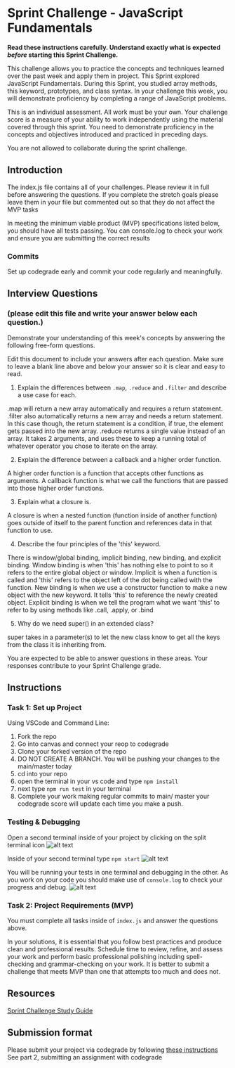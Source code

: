 # Sprint Challenge - JavaScript Fundamentals

**Read these instructions carefully. Understand exactly what is expected _before_ starting this Sprint Challenge.**

This challenge allows you to practice the concepts and techniques learned over the past week and apply them in project. This Sprint explored JavaScript Fundamentals. During this Sprint, you studied array methods, this keyword, prototypes, and class syntax. In your challenge this week, you will demonstrate proficiency by completing a range of JavaScript problems.

This is an individual assessment. All work must be your own. Your challenge score is a measure of your ability to work independently using the material covered through this sprint. You need to demonstrate proficiency in the concepts and objectives introduced and practiced in preceding days.

You are not allowed to collaborate during the sprint challenge. 

## Introduction

The index.js file contains all of your challenges. Please review it in full before answering the questions. If you complete the stretch goals please leave them in your file but commented out so that they do not affect the MVP tasks 

In meeting the minimum viable product (MVP) specifications listed below, you should have all tests passing. You can console.log to check your work and ensure you are submitting the correct results 

### Commits

Set up codegrade early and commit your code regularly and meaningfully. 

## Interview Questions
### (please edit this file and write your answer below each question.)
Demonstrate your understanding of this week's concepts by answering the following free-form questions.

Edit this document to include your answers after each question. Make sure to leave a blank line above and below your answer so it is clear and easy to read.

1. Explain the differences between `.map`, `.reduce` and `.filter` and describe a use case for each. 

  .map will return a new array automatically and requires a return statement.
  .filter also automatically returns a new array and needs a return statement. In this case though, the return statement is a condition, if true, the element gets passed into the new array.
  .reduce returns a single value instead of an array. It takes 2 arguments, and uses these to keep a running total of whatever operator you chose to iterate on the array.


2. Explain the difference between a callback and a higher order function.

  A higher order function is a function that accepts other functions as arguments. A callback function is what we call the functions that are passed into those higher order functions.

3. Explain what a closure is.

  A closure is when a nested function (function inside of another function) goes outside of itself to the parent function and references data in that function to use.

4. Describe the four principles of the 'this' keyword.

  There is window/global binding, implicit binding, new binding, and explicit binding.
  Window binding is when 'this' has nothing else to point to so it refers to the entire global object or window.
  Implicit is when a function is called and 'this' refers to the object left of the dot being called with the function.
  New binding is when we use a constructor function to make a new object with the new keyword. It tells 'this' to reference the newly created object.
  Explicit binding is when we tell the program what we want 'this' to refer to by using methods like .call, .apply, or .bind

5. Why do we need super() in an extended class?

  super takes in a parameter(s) to let the new class know to get all the keys from the class it is inheriting from.

You are expected to be able to answer questions in these areas. Your responses contribute to your Sprint Challenge grade. 

## Instructions

### Task 1: Set up Project

Using VSCode and Command Line:


1. Fork the repo
2. Go into canvas and connect your reop to codegrade
3. Clone your forked version of the repo
4. DO NOT CREATE A BRANCH. You will be pushing your changes to the main/master today
5. cd into your repo
6. open the terminal in your vs code and type `npm install`
7. next type `npm run test` in your terminal
8. Complete your work making regular commits to main/ master your codegrade score will update each time you make a push.


### Testing & Debugging

Open a second terminal inside of your project by clicking on the split terminal icon
![alt text](assets/split_terminal.png "Split Terminal")

Inside of your second terminal type `npm start` 
![alt text](assets/npm_start.png "type npm start")

You will be running your tests in one terminal and debugging in the other. As you work on your code you should make use of `console.log` to check your progress and debug.
![alt text](assets/tests_debug_terminal_final.png "your terminal should look like this")

### Task 2: Project Requirements (MVP)

You must complete all tasks inside of `index.js` and answer the questions above.

In your solutions, it is essential that you follow best practices and produce clean and professional results. Schedule time to review, refine, and assess your work and perform basic professional polishing including spell-checking and grammar-checking on your work. It is better to submit a challenge that meets MVP than one that attempts too much and does not.

## Resources
 
 [Sprint Challenge Study Guide](https://www.notion.so/lambdaschool/Unit-1-Sprint-3-Study-Guide-033a9a00659a4ef98c12eb97e49a6110)

## Submission format

Please submit your project via codegrade by following [these instructions](https://lambdaschool.notion.site/lambdaschool/Lambda-School-Git-Flow-Step-by-step-269f68ae3bf64eb689a8328715a179f9) See part 2, submitting an assignment with codegrade
